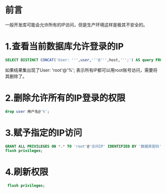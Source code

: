 # 前言

一般开发库可能会允许所有的IP访问，但是生产环境这样是极其不安全的。

# 1.查看当前数据库允许登录的IP

```sql
SELECT DISTINCT CONCAT('User: ''',user,'''@''',host,''';') AS query FROM mysql.user;
```

如果结果集出现了User: 'root'@'%'; 表示所有IP都可以用root账号访问，需要将其删除了。

# 2.删除允许所有的IP登录的权限

```sql
drop user 用户名@'%';
```

# 3.赋予指定的IP访问

```sql
GRANT ALL PRIVILEGES ON *.* TO 'root'@'访问IP' IDENTIFIED BY '数据库密码';
flush privileges;
```

# 4.刷新权限

```sql
 flush privileges;
```

